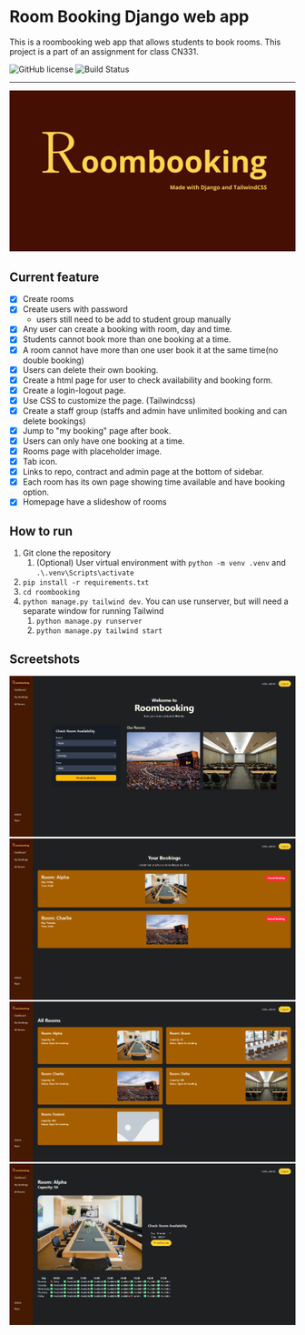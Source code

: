 # Room Booking Django web app
This is a roombooking web app that allows students to book rooms. This project is a part of an assignment for class CN331.

![GitHub license](https://img.shields.io/badge/license-MIT-blue.svg)
![Build Status](https://img.shields.io/badge/progress-25-brightgreen)

---
![title](Screenshots/Title.jpg)

## Current feature
- [x] Create rooms
- [x] Create users with password
	- users still need to be add to student group manually
- [x] Any user can create a booking with room, day and time.
- [x] Students cannot book more than one booking at a time.
- [x] A room cannot have more than one user book it at the same time(no double booking)
- [x] Users can delete their own booking.
- [x] Create a html page for user to check availability and booking form.
- [x] Create a login-logout page.
- [x] Use CSS to customize the page. (Tailwindcss)
- [x] Create a staff group (staffs and admin have unlimited booking and can delete bookings)
- [x] Jump to "my booking" page after book.
- [x] Users can only have one booking at a time.
- [x] Rooms page with placeholder image.
- [x] Tab icon.
- [x] Links to repo, contract and admin page at the bottom of sidebar.
- [x] Each room has its own page showing time available and have booking option.
- [x] Homepage have a slideshow of rooms

## How to run
1. Git clone the repository
   1. (Optional) User virtual environment with `python -m venv .venv` and `.\.venv\Scripts\activate`
2. `pip install -r requirements.txt`
3. `cd roombooking`
4. `python manage.py tailwind dev`.
   You can use runserver, but will need a separate window for running Tailwind
   1. `python manage.py runserver`
   2. `python manage.py tailwind start`

## Screetshots
![screenshot1](Screenshots/Screenshot1.png)
![screenshot2](Screenshots/Screenshot2.png)
![screenshot3](Screenshots/Screenshot3.png)
![screenshot4](Screenshots/Screenshot4.png)